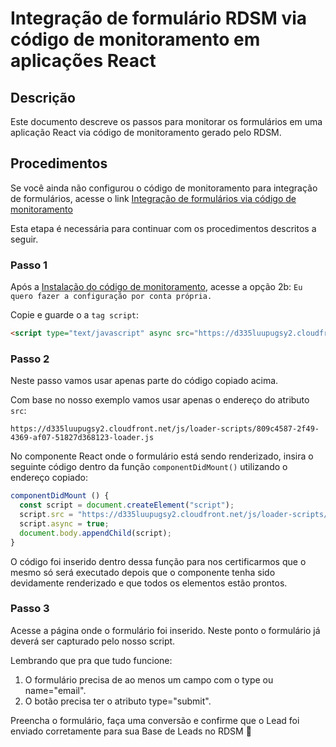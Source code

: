 # Integração de formulário RDSM via código de monitoramento em aplicações React

## Descrição
Este documento descreve os passos para monitorar os formulários em uma aplicação React via código de monitoramento gerado pelo RDSM.

## Procedimentos

Se você ainda não configurou o código de monitoramento para integração de formulários, acesse o link [Integração de formulários via código de monitoramento](https://ajuda.rdstation.com.br/hc/pt-br/articles/115001254846-Integra%C3%A7%C3%A3o-de-Formul%C3%A1rios)

Esta etapa é necessária para continuar com os procedimentos descritos a seguir.

### Passo 1

Após a [Instalação do código de monitoramento](https://app.rdstation.com.br/configuracoes/analise-e-monitoramento), acesse a opção 2b: `Eu quero fazer a configuração por conta própria.`

Copie e guarde o a `tag script`:

```html
<script type="text/javascript" async src="https://d335luupugsy2.cloudfront.net/js/loader-scripts/809c4587-2f49-4369-af07-51827d368123-loader.js" ></script>
```

### Passo 2

Neste passo vamos usar apenas parte do código copiado acima.

Com base no nosso exemplo vamos usar apenas o endereço do atributo `src`:
```
https://d335luupugsy2.cloudfront.net/js/loader-scripts/809c4587-2f49-4369-af07-51827d368123-loader.js
```

No componente React onde o formulário está sendo renderizado, insira o seguinte código dentro da função `componentDidMount()` utilizando o endereço copiado:

```js
componentDidMount () {
  const script = document.createElement("script");
  script.src = "https://d335luupugsy2.cloudfront.net/js/loader-scripts/809c4587-2f49-4369-af07-51827d368123-loader.js";
  script.async = true;
  document.body.appendChild(script);
}
```

O código foi inserido dentro dessa função para nos certificarmos que o mesmo só será executado depois que o componente tenha sido devidamente renderizado e que todos os elementos estão prontos.

### Passo 3

Acesse a página onde o formulário foi inserido. Neste ponto o formulário já deverá ser capturado pelo nosso script.

Lembrando que pra que tudo funcione:
1. O formulário precisa de ao menos um campo com o type ou name="email".
2. O botão precisa ter o atributo type="submit".

Preencha o formulário, faça uma conversão e confirme que o Lead foi enviado corretamente para sua Base de Leads no RDSM 🥳
